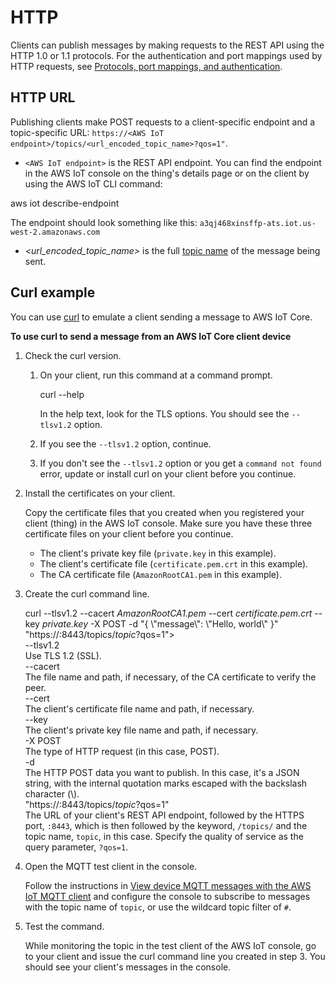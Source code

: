 # HTTP<a name="http"></a>

Clients can publish messages by making requests to the REST API using the HTTP 1\.0 or 1\.1 protocols\. For the authentication and port mappings used by HTTP requests, see [Protocols, port mappings, and authentication](protocols.md#protocol-port-mapping)\.

## HTTP URL<a name="httpurl"></a>

Publishing clients make POST requests to a client\-specific endpoint and a topic\-specific URL: `https://<AWS IoT endpoint>/topics/<url_encoded_topic_name>?qos=1"`\.
+  `<AWS IoT endpoint>` is the REST API endpoint\. You can find the endpoint in the AWS IoT console on the thing's details page or on the client by using the AWS IoT CLI command: 

  aws iot describe\-endpoint

   The endpoint should look something like this: `a3qj468xinsffp-ats.iot.us-west-2.amazonaws.com` 
+ *<url\_encoded\_topic\_name>* is the full [topic name](topics.md#topicnames) of the message being sent\.

## Curl example<a name="curlexample"></a>

You can use [curl](https://curl.haxx.se) to emulate a client sending a message to AWS IoT Core\.

**To use curl to send a message from an AWS IoT Core client device**

1. Check the curl version\.

   1. On your client, run this command at a command prompt\.

      curl \-\-help

      In the help text, look for the TLS options\. You should see the `--tlsv1.2` option\.

   1. If you see the `--tlsv1.2` option, continue\.

   1. If you don't see the `--tlsv1.2` option or you get a `command not found` error, update or install curl on your client before you continue\.

1. Install the certificates on your client\.

   Copy the certificate files that you created when you registered your client \(thing\) in the AWS IoT console\. Make sure you have these three certificate files on your client before you continue\.
   + The client's private key file \(`private.key` in this example\)\.
   + The client's certificate file \(`certificate.pem.crt` in this example\)\.
   + The CA certificate file \(`AmazonRootCA1.pem` in this example\)\.

1. Create the curl command line\.

   curl \-\-tlsv1\.2 \-\-cacert *AmazonRootCA1\.pem* \-\-cert *certificate\.pem\.crt* \-\-key *private\.key* \-X POST \-d "\{ \\"message\\": \\"Hello, world\\" \}" "https://*<AWS IoT Endpoint>*:8443/topics/*topic*?qos=1">  
\-\-tlsv1\.2  
Use TLS 1\.2 \(SSL\)\.  
\-\-cacert <filename>  
The file name and path, if necessary, of the CA certificate to verify the peer\.  
\-\-cert <filename>  
The client's certificate file name and path, if necessary\.  
\-\-key <filename>  
The client's private key file name and path, if necessary\.  
\-X POST  
The type of HTTP request \(in this case, POST\)\.  
\-d <data>  
The HTTP POST data you want to publish\. In this case, it's a JSON string, with the internal quotation marks escaped with the backslash character \(\\\)\.  
"https://*<AWS IoT endpoint>*:8443/topics/*topic*?qos=1"  
The URL of your client's REST API endpoint, followed by the HTTPS port, `:8443`, which is then followed by the keyword, `/topics/` and the topic name, `topic`, in this case\. Specify the quality of service as the query parameter, `?qos=1`\.

1. Open the MQTT test client in the console\.

   Follow the instructions in [View device MQTT messages with the AWS IoT MQTT client](view-mqtt-messages.md) and configure the console to subscribe to messages with the topic name of `topic`, or use the wildcard topic filter of `#`\.

1. Test the command\.

   While monitoring the topic in the test client of the AWS IoT console, go to your client and issue the curl command line you created in step 3\. You should see your client's messages in the console\.